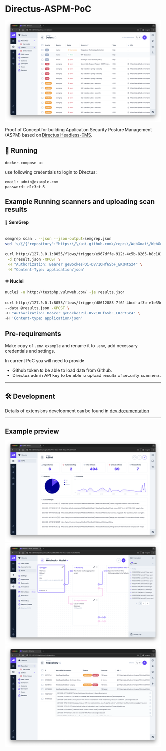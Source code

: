 # Directus-ASPM-PoC

![directus-aspm](./docs/img/defects.png)

Proof of Concept for building Application Security Posture Management (ASPM) based on [Directus Headless-CMS](https://github.com/directus/directus).


## 🚀 Running

```
docker-compose up
```
use following credentials to login to Directus:
```
email: admin@example.com
password: d1r3ctu5
```


## Example Running scanners and uploading scan results

#### 📡 SemGrep
```bash

semgrep scan . --json --json-output=semgrep.json
sed 's/{/{"repository":"https:\/\/api.github.com\/repos\/WebGoat\/WebGoat-Legacy",/' semgrep.json > result.json

curl http://127.0.0.1:8055/flows/trigger/e967dffe-912b-4c5b-8265-b8c101e090ac \
 -d @result.json -XPOST \
 -H "Authorization: Bearer geBockesPOi-DV71OHf6SbF_EKcMtSz4" \
 -H "Content-Type: application/json"
```

#### ⚛️ Nuclei
```bash
nuclei -u http://testphp.vulnweb.com/ -je results.json

curl http://127.0.0.1:8055/flows/trigger/d8612883-7f69-4bcd-af3b-e1e35df6874d \
--data @results.json -XPOST \
-H "Authorization: Bearer geBockesPOi-DV71OHf6SbF_EKcMtSz4" \
-H 'Content-type: application/json'
```


## Pre-requirements

Make copy of `.env.example` and rename it to `.env`, add necessary credentials and settings.

In current PoC you will need to provide 
 - Github token to be able to load data from Github.
 - Directus admin API key to be able to upload results of security scanners.










-----

## 🛠️ Development

Details of extensions development can be found in [dev documentation](docs/development.md)


-----

## Example preview

![directus-aspm](./docs/img/dashboard.png)
![directus-aspm](./docs/img/flow.png)
![directus-aspm](./docs/img/Repository.png)